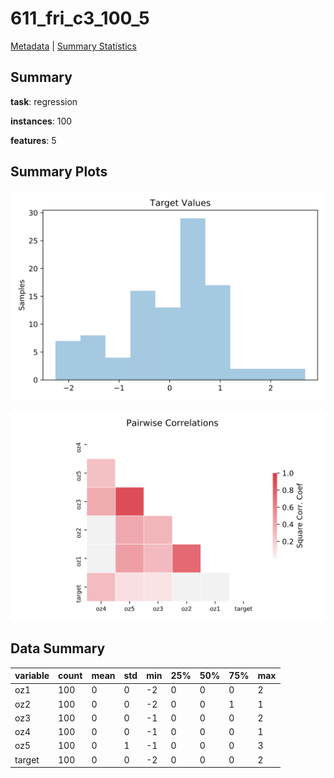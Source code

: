 # 611_fri_c3_100_5

[Metadata](metadata.yaml) | [Summary Statistics](summary_stats.csv)

## Summary

**task**: regression

**instances**: 100

**features**: 5

## Summary Plots

![Labels](label.svg)

![Corr](corr.svg)

## Data Summary

|	variable	|	count	|	mean	|	std	|	min	|	25%	|	50%	|	75%	|	max|
| --- | --- | --- | --- | --- | --- | --- | --- | --- |
|	oz1	|	100	|	0	|	0	|	-2	|	0	|	0	|	0	|	2
|	oz2	|	100	|	0	|	0	|	-2	|	0	|	0	|	1	|	1
|	oz3	|	100	|	0	|	0	|	-1	|	0	|	0	|	0	|	2
|	oz4	|	100	|	0	|	0	|	-1	|	0	|	0	|	0	|	1
|	oz5	|	100	|	0	|	1	|	-1	|	0	|	0	|	0	|	3
|	target	|	100	|	0	|	0	|	-2	|	0	|	0	|	0	|	2
